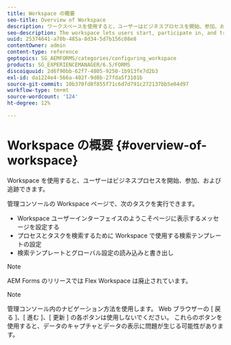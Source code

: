 ```yaml
---
title: Workspace の概要
seo-title: Overview of Workspace
description: ワークスペースを使用すると、ユーザーはビジネスプロセスを開始、参加、および追跡できます。 ワークスペースの詳細を説明します。
seo-description: The workspace lets users start, participate in, and track business processes. Let us learn more about the workspace.
uuid: 25374641-a70b-485a-8d34-5d7b156c08e8
contentOwner: admin
content-type: reference
geptopics: SG_AEMFORMS/categories/configuring_workspace
products: SG_EXPERIENCEMANAGER/6.5/FORMS
discoiquuid: 2d6f90bb-62f7-4805-9250-1b913fe7d2b3
exl-id: da1224e4-566a-402f-9d8b-27fda5f3101b
source-git-commit: 10b370fd8f855f71c6d7d791c272137bb5e04d97
workflow-type: tm+mt
source-wordcount: '124'
ht-degree: 12%

---
```


# Workspace の概要 {#overview-of-workspace}

Workspace を使用すると、ユーザーはビジネスプロセスを開始、参加、および追跡できます。

管理コンソールの Workspace ページで、次のタスクを実行できます。

* Workspace ユーザーインターフェイスのようこそページに表示するメッセージを設定する
* プロセスとタスクを検索するために Workspace で使用する検索テンプレートの設定
* 検索テンプレートとグローバル設定の読み込みと書き出し

>[!NOTE]
>
>AEM Forms のリリースでは Flex Workspace は廃止されています。

>[!NOTE]
>
>管理コンソール内のナビゲーション方法を使用します。 Web ブラウザーの [ 戻る ]、[ 進む ]、[ 更新 ] の各ボタンは使用しないでください。 これらのボタンを使用すると、データのキャプチャとデータの表示に問題が生じる可能性があります。
